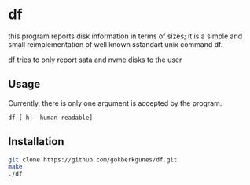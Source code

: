 # df
this program reports disk information in terms of sizes; it is a simple and
small reimplementation of well known sstandart unix command df.

df tries to only report sata and nvme disks to the user

## Usage
Currently, there is only one argument is accepted by the program.
```
df [-h|--human-readable]
```

## Installation
```sh
git clone https://github.com/gokberkgunes/df.git
make
./df
```
